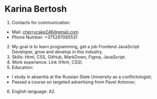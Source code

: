 # Karina Bertosh
1. Сontacts for communication:
- Mail: cherrycake246@gmail.com
- Phone Number: +375297065531
2. My goal is to learn programming, get a job Frontend JavaScript Developer, grow and develop in this industry.
3. Skills: Html, CSS, GitHub, MarkDown, Figma, JavaScript.
4. Work experience: Link (Html, CSS).
5. Education: 
- I study in absentia at the Russian State University as a conflictologist;
- Passed a course on targeted advertising from Pavel Antonov;
6. English language: A2.